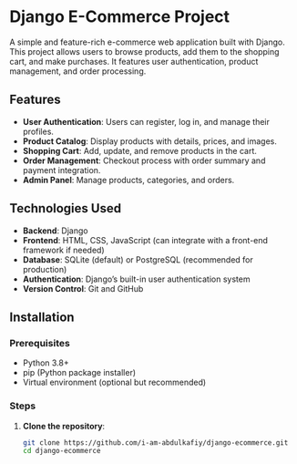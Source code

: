 # Django E-Commerce Project

A simple and feature-rich e-commerce web application built with Django. This project allows users to browse products, add them to the shopping cart, and make purchases. 
It features user authentication, product management, and order processing.

## Features

- **User Authentication**: Users can register, log in, and manage their profiles.
- **Product Catalog**: Display products with details, prices, and images.
- **Shopping Cart**: Add, update, and remove products in the cart.
- **Order Management**: Checkout process with order summary and payment integration.
- **Admin Panel**: Manage products, categories, and orders.

## Technologies Used

- **Backend**: Django
- **Frontend**: HTML, CSS, JavaScript (can integrate with a front-end framework if needed)
- **Database**: SQLite (default) or PostgreSQL (recommended for production)
- **Authentication**: Django’s built-in user authentication system
- **Version Control**: Git and GitHub

## Installation

### Prerequisites

- Python 3.8+
- pip (Python package installer)
- Virtual environment (optional but recommended)

### Steps

1. **Clone the repository**:
   ```bash
   git clone https://github.com/i-am-abdulkafiy/django-ecommerce.git
   cd django-ecommerce
